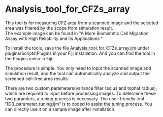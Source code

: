 # Analysis_tool_for_CFZs_array
This tool is for measuring CFZ area from a scanned image and the selected area was filtered by the scope from simulation result.  
The example image can be found in "A More Biomimetic Cell Migration Assay with High Reliability and its Applications." 

To install the tools, save the file Analysis_tool_for_CFZs_array.ijm under plugins\Scripts\Plugins in your Fiji installation. And you can find the tool in the Plugins menu in Fiji.

The procedure is simple. You only need to input the scanned image and simulation result, and the tool can automatically analyze and output the screened cell-free area results.

There are two custom parameters(variance filter radius and tophat radius), which are required to input before processing images. To determine these two paramters, a tuning process is necessary. The user-friendly tool "ID3_parameter_tuning.ijm" is to coded to assist the tuning process. You can directly use it on a sample image after installation.
